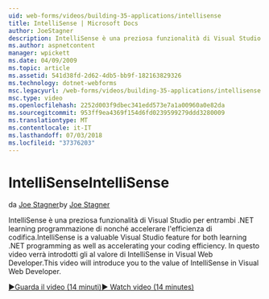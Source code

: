 ```yaml
---
uid: web-forms/videos/building-35-applications/intellisense
title: IntelliSense | Microsoft Docs
author: JoeStagner
description: IntelliSense è una preziosa funzionalità di Visual Studio per entrambi .NET learning programmazione di nonché accelerare l'efficienza di codifica. In questo video verrà introdotti...
ms.author: aspnetcontent
manager: wpickett
ms.date: 04/09/2009
ms.topic: article
ms.assetid: 541d38fd-2d62-4db5-bb9f-182163829326
ms.technology: dotnet-webforms
msc.legacyurl: /web-forms/videos/building-35-applications/intellisense
msc.type: video
ms.openlocfilehash: 2252d003f9dbec341edd573e7a1a00960a0e82da
ms.sourcegitcommit: 953ff9ea4369f154d6fd0239599279ddd3280009
ms.translationtype: MT
ms.contentlocale: it-IT
ms.lasthandoff: 07/03/2018
ms.locfileid: "37376203"
---
```

<a name="intellisense"></a><span data-ttu-id="eecfd-104">IntelliSense</span><span class="sxs-lookup"><span data-stu-id="eecfd-104">IntelliSense</span></span>
====================
<span data-ttu-id="eecfd-105">da [Joe Stagner](https://github.com/JoeStagner)</span><span class="sxs-lookup"><span data-stu-id="eecfd-105">by [Joe Stagner](https://github.com/JoeStagner)</span></span>

<span data-ttu-id="eecfd-106">IntelliSense è una preziosa funzionalità di Visual Studio per entrambi .NET learning programmazione di nonché accelerare l'efficienza di codifica.</span><span class="sxs-lookup"><span data-stu-id="eecfd-106">IntelliSense is a valuable Visual Studio feature for both learning .NET programming as well as accelerating your coding efficiency.</span></span> <span data-ttu-id="eecfd-107">In questo video verrà introdotti gli al valore di IntelliSense in Visual Web Developer.</span><span class="sxs-lookup"><span data-stu-id="eecfd-107">This video will introduce you to the value of IntelliSense in Visual Web Developer.</span></span>

[<span data-ttu-id="eecfd-108">&#9654;Guarda il video (14 minuti)</span><span class="sxs-lookup"><span data-stu-id="eecfd-108">&#9654; Watch video (14 minutes)</span></span>](https://channel9.msdn.com/Blogs/ASP-NET-Site-Videos/intellisense)
